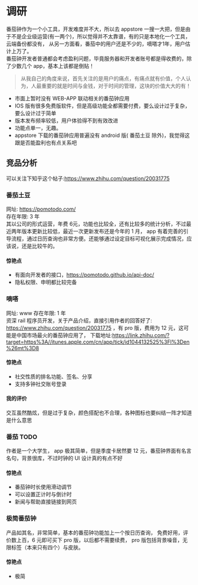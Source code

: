 # 调研
番茄钟作为一个小工具，开发难度并不大，所以去 appstore 一搜一大把，但是由于不是企业级运营(有一两个)，所以觉得并不太靠谱，有的只是本地化一个工具，云端备份都没有，
从另一方面看，番茄中的用户还是不少的，嘀嗒才1年，用户估计上万了。  
番茄钟开发者普通都会考虑盈利问题，毕竟服务器和开发者账号都是得收费的，除了少数几个 app，基本上该都是倒贴！  
> 从我自己的角度来说，首先关注的是用户的痛点，有痛点就有价值，个人认为，人最重要的就是时间与金钱，对于时间的管理，这块的价值大大的有！

* 市面上暂时没有 WEB-APP 联动相关的番茄钟应用
* IOS 版有很多免费版软件，但是高级功能全都需要付费，要么设计过于复杂，要么设计过于简单
* 版本发布频率较低，用户体验得不到有效改进
* 功能点单一，无趣。
* appstore 下载的番茄钟应用普遍没有 android 版( 番茄土豆 除外)，我觉得这跟是否能盈利也有点关系吧


## 竞品分析
可以关注下知乎这个帖子:https://www.zhihu.com/question/20031775  


### 番茄土豆
网址: https://pomotodo.com/   
存在年限: 3 年  
其以公司的形式运营，年费 6元，功能也比较全，还有比较多的统计分析，不过最近两年版本更新比较低，最近一次更新发布还是今年的 1 月，
app 有着完善的引导流程，通过日历查询也非常方便。还能够通过设定目标可视化展示完成情况，应该说，还是比较牛的。
#### 惊艳点
* 有面向开发者的接口，https://pomotodo.github.io/api-doc/
* 隐私权限、申明都比较完备


### 嘀嗒
网址: www
存在年限: 1 年  
资深 rail 程序员开发，关于产品介绍，直接引用作者的回答好了: https://www.zhihu.com/question/20031775  ，有 pro 版，费用为 12 元，这可能是中国市场最火的番茄钟应用了，
下载地址:https://link.zhihu.com/?target=https%3A//itunes.apple.com/cn/app/tick/id1044132525%3Fl%3Den%26mt%3D8  
#### 惊艳点 
* 社交性质的排名功能、签名、分享
* 支持多钟社交账号登录
#### 我的评价
交互虽然酷炫，但是过于复杂，颜色搭配也不合理，各种图标也要纠结一阵才知道是什么意思


### 番茄 TODO 
作者是一个大学生， app 极其简单，但是季度卡居然要 12 元，番茄钟界面有名言名句，背景很库，不过时钟的 UI 设计真的有点不好
#### 惊艳点
* 番茄钟时长使用滑动调节
* 可以设置正计时与倒计时
* 新闻与帮助直接链接到网页



### 极简番茄钟
产品如其名，非常简单，基本的番茄钟功能加上一个按日历查询，
免费好用，评价数上百，6 元即可买下 pro 版，以后都不需要续费， pro 版包括背景噪音，无限标签（本来只有四个）与皮肤。
#### 惊艳点
* 极简
